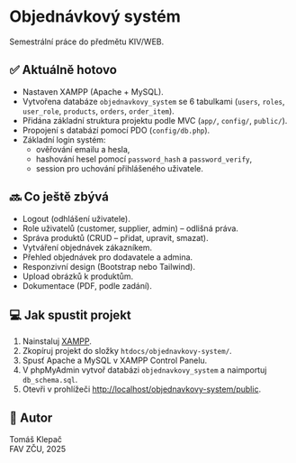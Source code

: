 # Objednávkový systém

Semestrální práce do předmětu KIV/WEB.

## ✅ Aktuálně hotovo
- Nastaven XAMPP (Apache + MySQL).
- Vytvořena databáze `objednavkovy_system` se 6 tabulkami (`users`, `roles`, `user_role`, `products`, `orders`, `order_item`).
- Přidána základní struktura projektu podle MVC (`app/`, `config/`, `public/`).
- Propojení s databází pomocí PDO (`config/db.php`).
- Základní login systém:
    - ověřování emailu a hesla,
    - hashování hesel pomocí `password_hash` a `password_verify`,
    - session pro uchování přihlášeného uživatele.

## 🔜 Co ještě zbývá
- Logout (odhlášení uživatele).
- Role uživatelů (customer, supplier, admin) – odlišná práva.
- Správa produktů (CRUD – přidat, upravit, smazat).
- Vytváření objednávek zákazníkem.
- Přehled objednávek pro dodavatele a admina.
- Responzivní design (Bootstrap nebo Tailwind).
- Upload obrázků k produktům.
- Dokumentace (PDF, podle zadání).

## 💻 Jak spustit projekt
1. Nainstaluj [XAMPP](https://www.apachefriends.org/).
2. Zkopíruj projekt do složky `htdocs/objednavkovy-system/`.
3. Spusť Apache a MySQL v XAMPP Control Panelu.
4. V phpMyAdmin vytvoř databázi `objednavkovy_system` a naimportuj `db_schema.sql`.
5. Otevři v prohlížeči [http://localhost/objednavkovy-system/public](http://localhost/objednavkovy-system/public).

## 👤 Autor
Tomáš Klepač  
FAV ZČU, 2025
